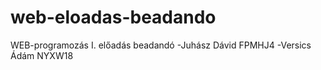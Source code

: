 # web-eloadas-beadando
WEB-programozás I. előadás beadandó
-Juhász Dávid  FPMHJ4
-Versics Ádám  NYXW18